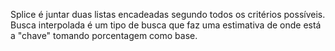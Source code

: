 Splice é juntar duas listas encadeadas segundo todos os critérios possíveis. Busca interpolada é um tipo de busca que faz uma estimativa de onde está a "chave" tomando porcentagem como base.